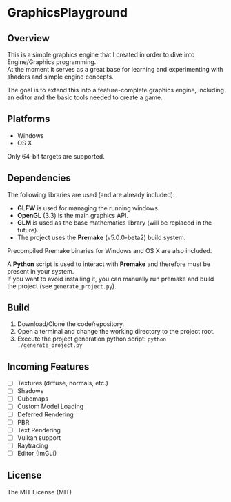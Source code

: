 # GraphicsPlayground

## Overview
This is a simple graphics engine that I created in order to dive into Engine/Graphics programming. \
At the moment it serves as a great base for learning and experimenting with shaders and simple engine concepts.

The goal is to extend this into a feature-complete graphics engine, including an editor and the basic tools needed to create a game.

## Platforms
* Windows
* OS X

Only 64-bit targets are supported.

## Dependencies
The following libraries are used (and are already included):
* **GLFW** is used for managing the running windows.
* **OpenGL** (3.3) is the main graphics API.
* **GLM** is used as the base mathematics library (will be replaced in the future).
* The project uses the **Premake** (v5.0.0-beta2) build system.

Precompiled Premake binaries for Windows and OS X are also included.

A **Python** script is used to interact with **Premake** and therefore must be present in your system. \
If you want to avoid installing it, you can manually run premake and build the project (see  `generate_project.py`).

## Build
1. Download/Clone the code/repository.
2. Open a terminal and change the working directory to the project root.
3. Execute the project generation python script: `python ./generate_project.py` 

## Incoming Features
- [ ] Textures (diffuse, normals, etc.)
- [ ] Shadows
- [ ] Cubemaps
- [ ] Custom Model Loading
- [ ] Deferred Rendering
- [ ] PBR
- [ ] Text Rendering
- [ ] Vulkan support
- [ ] Raytracing
- [ ] Editor (ImGui)

## License
The MIT License (MIT) 